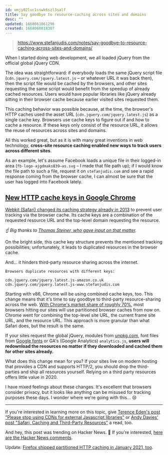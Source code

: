 ```yaml
---
id: umjy02luc1sswk6szl3salf
title: Say goodbye to resource-caching across sites and domains
desc: ""
updated: 1668061061296
created: 1668060818307
---
```


> https://www.stefanjudis.com/notes/say-goodbye-to-resource-caching-across-sites-and-domains/

When I started doing web development, we all loaded jQuery from the official global jQuery CDN.

The idea was straightforward: if everybody loads the same jQuery script file (`cdn.jquery.com/jquery.latest.js` – or whatever URL it was back then), then the script file would be cached by the browsers, and other sites requesting the same script would benefit from the speedup of already cached resources. Users would have popular libraries like jQuery already sitting in their browser cache because earlier visited sites requested them.

This caching behavior was possible because, at the time, the browser's HTTP caches used the asset URL (`cdn.jquery.com/jquery.latest.js`) as a single cache key. Browsers use cache keys to figure out if and how to cache a resource. If these keys only consist of the resource URL, it allows the reuse of resources across sites and domains.

All this worked great, but as it is with many great inventions in web technology, **cross-site resource caching enabled new ways to track users across different sites**.

As an example, let's assume Facebook loads a unique file in their logged-in area (`fb-logo-ajgdmaks839–as.svg` – I made that file path up); if I would know the file path to such a file, request it on `stefanjudis.com` and see a rapid response coming from the browser cache, I can almost be sure that the user has logged into Facebook lately.

## [New HTTP cache keys in Google Chrome](https://www.stefanjudis.com/notes/say-goodbye-to-resource-caching-across-sites-and-domains/#new-http-cache-keys-in-google-chrome)

[Webkit (Safari) changed its caching strategy already in 2013](https://bugs.webkit.org/show_bug.cgi?id=110269) to prevent user tracking via the browser cache. Its cache keys are a combination of the requested resource URL and the top-level domain requesting the resource.

_☝️ Big thanks to [Thomas Steiner, who gave input on that matter](https://twitter.com/tomayac/status/1317861511784792067?s=20)._

On the bright side, this cache key structure prevents the mentioned tracking possibilities; unfortunately, it leads to duplicated resources in the browser cache.

And... it hinders third-party resource sharing across the internet.

```
Browsers duplicate resources with different keys:

cdn.jquery.com/jquery.latest.js-amazon.co.uk
cdn.jquery.com/jquery.latest.js-www.stefanjudis.com
```

Starting with v86, Chrome will be using combined cache keys, too. This change means that it's time to say goodbye to third-party resource-sharing across the web. [With Chrome's market share of roughly 70%](https://www.statista.com/statistics/544400/market-share-of-internet-browsers-desktop/), most browsers hitting our sites will use partitioned browser caches from now on. Chrome went for combining the top-level site URL, the current frame site URL, and the resource URL. This approach is more granular than what Safari does, but the result is the same.

If your sites request the global jQuery, modules from [unpkg.com](https://unpkg.com/), font files from [Google fonts](https://fonts.google.com/) or GA's (Google Analytics) `analytics.js`, **users will redownload the resources no matter if they downloaded and cached them for other sites already.**

What does this change mean for you? If your sites live on modern hosting that provides a CDN and supports HTTP/2, you should drop the third-parties and ship all resources yourself. Relying on a third party resources offers little value in 2020.

I have mixed feelings about these changes. It's excellent that browsers consider privacy, but it looks like anything can be misused for tracking purposes these days. I wonder where we're going with this... 😢

---

If you're interested in learning more on this topic, give [Terence Eden's post "Please stop using CDNs for external Javascript libraries"](https://shkspr.mobi/blog/2020/10/please-stop-using-cdns-for-external-javascript-libraries/) or [Andy Davies' post "Safari, Caching and Third-Party Resources"](https://andydavies.me/blog/2018/09/06/safari-caching-and-3rd-party-resources/) a read, too.

And hey, this post was trending on Hacker News. 🎉 If you're interested, [here are the Hacker News comments](https://news.ycombinator.com/item?id=24894135).

Update: [Firefox shipped partitioned HTTP caching in January 2021, too](https://developer.mozilla.org/en-US/docs/Web/Privacy/State_Partitioning#network_partitioning).
